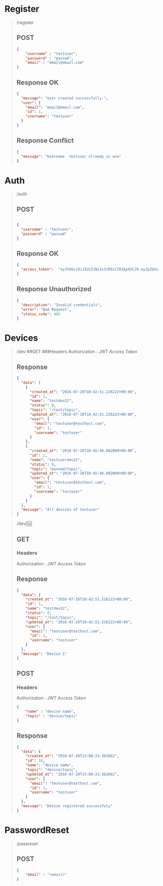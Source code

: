 # Register
> /register
> ## POST
> ```json
> {
>     "username" : "testuser",
>     "password" : "passwd",
>     "email" : "email@email.com"
> }
> ```
> ## Response OK
> ```json
> {
>   "message": "User created successfully.",
>   "user": {
>     "email": "email@email.com",
>     "id": 1,
>     "username": "testuser"
>   }
> }
> ```
> ## Response Conflict
> ```json
> {
>   "message": "Username  testuser already in use"
> }
> ```



# Auth
> /auth
> ## POST
> ```json
>
> {
> 	"username" : "testuser",
> 	"password" : "passwd"
> }
>
> ```
> ## Response OK
> ```json
> {
>   "access_token":  "eyJhbGciOiJIUzI1NiIsInR5cCI6IkpXVCJ9.eyJpZGVudGl0eSI6MSwiaWF0IjoxNDY5NzEwMjI1LCJuYmYiOj > E0Njk3MTAyMjUsImV4cCI6MTQ2OTcxMDUyNX0.xR21mf7SnGbw8h74N9GhCcEXirSVAcM_CDCIpmmiK2I"
> }
> ```
> ## Response Unauthorized
> ```json
> {
>   "description": "Invalid credentials",
>   "error": "Bad Request",
>   "status_code": 401
> }
> ```

# Devices
> /dev
> ##GET
> ###Headers
> Authorization : JWT *Access Token*
> ## Response
> ```json
> {
>   "data": [
>     {
>       "created_at": "2016-07-26T10:42:51.226222+00:00",
>       "id": 1,
>       "name": "testdev22",
>       "status": 0,
>       "topic": "/test/topic",
>       "updated_at": "2016-07-26T10:42:51.226222+00:00",
>       "user": {
>         "email": "testuser@testhost.com",
>         "id": 1,
>         "username": "testuser"
>       }
>     },
>     {
>       "created_at": "2016-07-26T10:45:46.002009+00:00",
>       "id": 2,
>       "name": "testuserdev22",
>       "status": 0,
>       "topic": "passwd/topic",
>       "updated_at": "2016-07-26T10:45:46.002009+00:00",
>       "user": {
>         "email": "testuser@testhost.com",
>         "id": 1,
>         "username": "testuser"
>       }
>     }
>   ],
>   "message": "All devices of testuser"
> }
> ```

> /dev/:id:
> ## GET
> ### Headers
> Authorization : JWT *Access Token*
> ## Response
> ```json
> {
>   "data": {
>     "created_at": "2016-07-26T10:42:51.226222+00:00",
>     "id": 1,
>     "name": "testdev22",
>     "status": 0,
>     "topic": "/test/topic",
>     "updated_at": "2016-07-26T10:42:51.226222+00:00",
>     "user": {
>       "email": "testuser@testhost.com",
>       "id": 1,
>       "username": "testuser"
>     }
>   },
>   "message": "Device 1"
> }
> ```
> ## POST
> ### Headers
> Authorization : JWT *Access Token*
> ```json
> {
>     "name" : "device name",
>     "topic" : "device/topic"
> }
> ```
> ## Response
> ```json
> {
>   "data": {
>     "created_at": "2016-07-28T13:08:23.362662",
>     "id": 16,
>     "name": "device name",
>     "topic": "device/topic",
>     "updated_at": "2016-07-28T13:08:23.362662",
>     "user": {
>       "email": "testuser@testhost.com",
>       "id": 1,
>       "username": "testuser"
>     }
>   },
>   "message": "Device registered successfuly"
> }
> ```

# PasswordReset
> /passreset
> ## POST
> ```json
> {
>     "email" : "<email>"
> }
> ```
